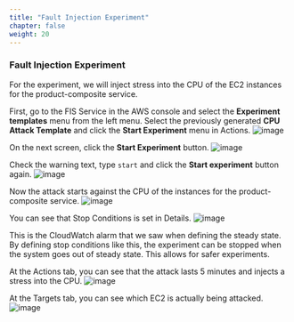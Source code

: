 ```yaml
---
title: "Fault Injection Experiment"
chapter: false
weight: 20
---
```


### Fault Injection Experiment

For the experiment, we will inject stress into the CPU of the EC2 instances for the product-composite service.

First, go to the FIS Service in the AWS console and select the **Experiment templates** menu from the left menu. Select the previously generated **CPU Attack Template** and click the **Start Experiment** menu in Actions.
![image](/images/20_ec2/experiment02_01.png)

On the next screen, click the **Start Experiment** button. 
![image](/images/20_ec2/experiment02_02.png)

Check the warning text, type `start` and click the **Start experiment** button again.
![image](/images/20_ec2/experiment02_03.png)

Now the attack starts against the CPU of the instances for the product-composite service. 
![image](/images/20_ec2/experiment02_04.png)

You can see that Stop Conditions is set in Details.
![image](/images/20_ec2/experiment02_05.png)

This is the CloudWatch alarm that we saw when defining the steady state. By defining stop conditions like this, the experiment can be stopped when the system goes out of steady state.
This allows for safer experiments.

At the Actions tab, you can see that the attack lasts 5 minutes and injects a stress into the CPU.
![image](/images/20_ec2/experiment02_06.png)

At the Targets tab, you can see which EC2 is actually being attacked. 
![image](/images/20_ec2/experiment02_07.png)
